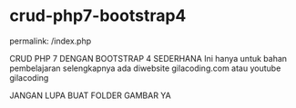 # crud-php7-bootstrap4
permalink: /index.php

CRUD PHP 7 DENGAN BOOTSTRAP 4 SEDERHANA
Ini hanya untuk bahan pembelajaran
selengkapnya ada diwebsite gilacoding.com atau youtube gilacoding

JANGAN LUPA BUAT FOLDER GAMBAR YA
